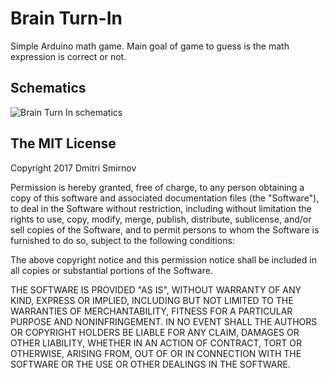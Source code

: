 # Brain Turn-In

Simple Arduino math game. Main goal of game to guess is the math expression is correct or not.

## Schematics
![Brain Turn In schematics](https://raw.githubusercontent.com/dknight/arduino-brain-turn-in/arduino-brain-turn-in/arduino-brain-turn-in_bb.png)


## The MIT License

Copyright 2017 Dmitri Smirnov 

Permission is hereby granted, free of charge, to any person obtaining a copy of this software and associated documentation files (the "Software"), to deal in the Software without restriction, including without limitation the rights to use, copy, modify, merge, publish, distribute, sublicense, and/or sell copies of the Software, and to permit persons to whom the Software is furnished to do so, subject to the following conditions:

The above copyright notice and this permission notice shall be included in all copies or substantial portions of the Software.

THE SOFTWARE IS PROVIDED "AS IS", WITHOUT WARRANTY OF ANY KIND, EXPRESS OR IMPLIED, INCLUDING BUT NOT LIMITED TO THE WARRANTIES OF MERCHANTABILITY, FITNESS FOR A PARTICULAR PURPOSE AND NONINFRINGEMENT. IN NO EVENT SHALL THE AUTHORS OR COPYRIGHT HOLDERS BE LIABLE FOR ANY CLAIM, DAMAGES OR OTHER LIABILITY, WHETHER IN AN ACTION OF CONTRACT, TORT OR OTHERWISE, ARISING FROM, OUT OF OR IN CONNECTION WITH THE SOFTWARE OR THE USE OR OTHER DEALINGS IN THE SOFTWARE.
